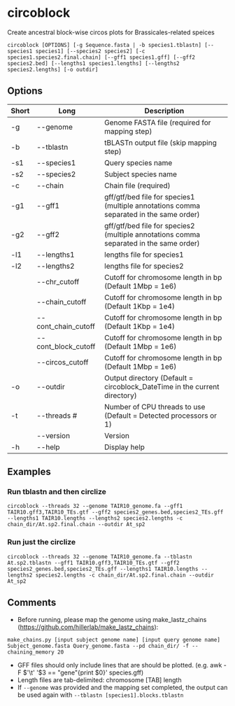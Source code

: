 # circoblock
Create ancestral block-wise circos plots for Brassicales-related speices

```
circoblock [OPTIONS] [-g Sequence.fasta | -b species1.tblastn] [--species1 species1] [--species2 species2] [-c species1.species2.final.chain] [--gff1 species1.gff] [--gff2 species2.bed] [--lengths1 species1.lengths] [--lengths2 species2.lengths] [-o outdir]
```

## Options
| Short     | Long      | Description     |
| ------------- | ------------- | -------- |
| -g         | --genome         | Genome FASTA file (required for mapping step)  |
| -b          | --tblastn         | tBLASTn output file (skip mapping step)  |
| -s1          | --species1         | Query species name  |
| -s2          | --species2         | Subject species name  |
| -c          | --chain         | Chain file (required)  |
| -g1         | --gff1         | gff/gtf/bed file for species1 (multiple annotations comma separated in the same order)  |
| -g2         | --gff2         | gff/gtf/bed file for species2 (multiple annotations comma separated in the same order)  |
| -l1         | --lengths1         | lengths file for species1  |
| -l2         | --lengths2         | lengths file for species2  |
|          | --chr_cutoff         | Cutoff for chromosome length in bp (Default 1Mbp = 1e6)  |
|          | --chain_cutoff         | Cutoff for chromosome length in bp (Default 1Kbp = 1e4)  |
|          | --cont_chain_cutoff         | Cutoff for chromosome length in bp (Default 1Kbp = 1e4)  |
|          | --cont_block_cutoff         | Cutoff for chromosome length in bp (Default 1Mbp = 1e6)  |
|          | --circos_cutoff         | Cutoff for chromosome length in bp (Default 1Mbp = 1e6)  |
| -o          | --outdir         | Output directory (Default = circoblock_DateTime in the current directory)  |
| -t           | --threads #        | Number of CPU threads to use (Default = Detected processors or 1)  |
|          | --version         | Version  |
| -h           | --help       | Display help  |


## Examples

### Run tblastn and then circlize
```
circoblock --threads 32 --genome TAIR10_genome.fa --gff1 TAIR10.gff3,TAIR10_TEs.gtf --gff2 species2_genes.bed,species2_TEs.gff --lengths1 TAIR10.lengths --lengths2 species2.lengths -c chain_dir/At.sp2.final.chain --outdir At_sp2
```

### Run just the circlize
```
circoblock --threads 32 --genome TAIR10_genome.fa --tblastn At.sp2.tblastn --gff1 TAIR10.gff3,TAIR10_TEs.gtf --gff2 species2_genes.bed,species2_TEs.gff --lengths1 TAIR10.lengths --lengths2 species2.lengths -c chain_dir/At.sp2.final.chain --outdir At_sp2
```


## Comments
- Before running, please map the genome using make_lastz_chains (https://github.com/hillerlab/make_lastz_chains):
```
make_chains.py [input subject genome name] [input query genome name] Subject_genome.fasta Query_genome.fasta --pd chain_dir/ -f --chaining_memory 20
```
- GFF files should only include lines that are should be plotted. (e.g. awk -F $'\t' '$3 == "gene"{print $0}' species.gff) 
- Length files are tab-delimited: chromosome [TAB] length
- If `--genome` was provided and the mapping set completed, the output can be used again with `--tblastn [species1].blocks.tblastn`
